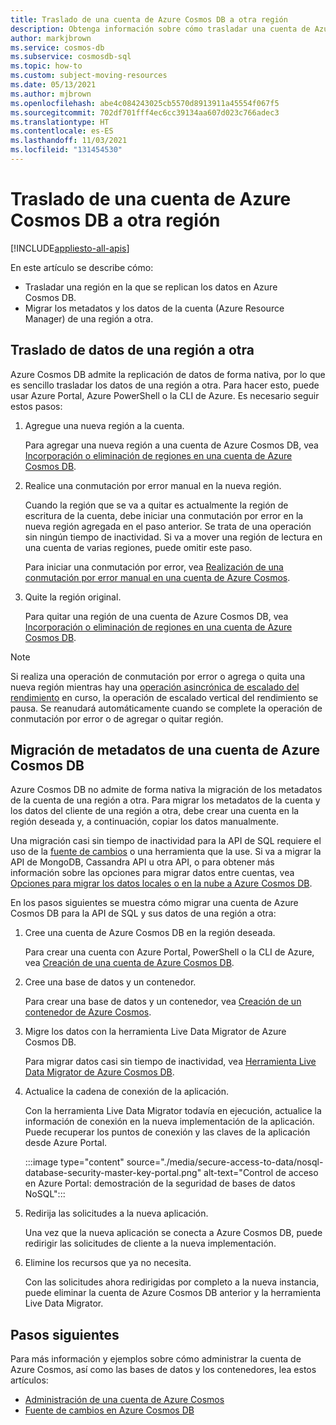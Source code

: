 ```yaml
---
title: Traslado de una cuenta de Azure Cosmos DB a otra región
description: Obtenga información sobre cómo trasladar una cuenta de Azure Cosmos DB a otra región.
author: markjbrown
ms.service: cosmos-db
ms.subservice: cosmosdb-sql
ms.topic: how-to
ms.custom: subject-moving-resources
ms.date: 05/13/2021
ms.author: mjbrown
ms.openlocfilehash: abe4c084243025cb5570d8913911a45554f067f5
ms.sourcegitcommit: 702df701fff4ec6cc39134aa607d023c766adec3
ms.translationtype: HT
ms.contentlocale: es-ES
ms.lasthandoff: 11/03/2021
ms.locfileid: "131454530"
---
```

# <a name="move-an-azure-cosmos-db-account-to-another-region"></a>Traslado de una cuenta de Azure Cosmos DB a otra región
[!INCLUDE[appliesto-all-apis](includes/appliesto-all-apis.md)]

En este artículo se describe cómo:

- Trasladar una región en la que se replican los datos en Azure Cosmos DB.
- Migrar los metadatos y los datos de la cuenta (Azure Resource Manager) de una región a otra.

## <a name="move-data-from-one-region-to-another"></a>Traslado de datos de una región a otra

Azure Cosmos DB admite la replicación de datos de forma nativa, por lo que es sencillo trasladar los datos de una región a otra. Para hacer esto, puede usar Azure Portal, Azure PowerShell o la CLI de Azure. Es necesario seguir estos pasos:

1. Agregue una nueva región a la cuenta.

    Para agregar una nueva región a una cuenta de Azure Cosmos DB, vea [Incorporación o eliminación de regiones en una cuenta de Azure Cosmos DB](how-to-manage-database-account.md#addremove-regions-from-your-database-account).

1. Realice una conmutación por error manual en la nueva región.

    Cuando la región que se va a quitar es actualmente la región de escritura de la cuenta, debe iniciar una conmutación por error en la nueva región agregada en el paso anterior. Se trata de una operación sin ningún tiempo de inactividad. Si va a mover una región de lectura en una cuenta de varias regiones, puede omitir este paso. 
    
    Para iniciar una conmutación por error, vea [Realización de una conmutación por error manual en una cuenta de Azure Cosmos](how-to-manage-database-account.md#manual-failover).

1. Quite la región original.

    Para quitar una región de una cuenta de Azure Cosmos DB, vea [Incorporación o eliminación de regiones en una cuenta de Azure Cosmos DB](how-to-manage-database-account.md#addremove-regions-from-your-database-account).

> [!NOTE]
> Si realiza una operación de conmutación por error o agrega o quita una nueva región mientras hay una [operación asincrónica de escalado del rendimiento](scaling-provisioned-throughput-best-practices.md#background-on-scaling-rus) en curso, la operación de escalado vertical del rendimiento se pausa. Se reanudará automáticamente cuando se complete la operación de conmutación por error o de agregar o quitar región. 

## <a name="migrate-azure-cosmos-db-account-metadata"></a>Migración de metadatos de una cuenta de Azure Cosmos DB

Azure Cosmos DB no admite de forma nativa la migración de los metadatos de la cuenta de una región a otra. Para migrar los metadatos de la cuenta y los datos del cliente de una región a otra, debe crear una cuenta en la región deseada y, a continuación, copiar los datos manualmente. 

Una migración casi sin tiempo de inactividad para la API de SQL requiere el uso de la [fuente de cambios](change-feed.md) o una herramienta que la use. Si va a migrar la API de MongoDB, Cassandra API u otra API, o para obtener más información sobre las opciones para migrar datos entre cuentas, vea [Opciones para migrar los datos locales o en la nube a Azure Cosmos DB](cosmosdb-migrationchoices.md). 

En los pasos siguientes se muestra cómo migrar una cuenta de Azure Cosmos DB para la API de SQL y sus datos de una región a otra:

1. Cree una cuenta de Azure Cosmos DB en la región deseada.

    Para crear una cuenta con Azure Portal, PowerShell o la CLI de Azure, vea [Creación de una cuenta de Azure Cosmos DB](how-to-manage-database-account.md#create-an-account).

1. Cree una base de datos y un contenedor.

    Para crear una base de datos y un contenedor, vea [Creación de un contenedor de Azure Cosmos](how-to-create-container.md).

1. Migre los datos con la herramienta Live Data Migrator de Azure Cosmos DB.

    Para migrar datos casi sin tiempo de inactividad, vea [Herramienta Live Data Migrator de Azure Cosmos DB](https://github.com/Azure-Samples/azure-cosmosdb-live-data-migrator).

1. Actualice la cadena de conexión de la aplicación.

    Con la herramienta Live Data Migrator todavía en ejecución, actualice la información de conexión en la nueva implementación de la aplicación. Puede recuperar los puntos de conexión y las claves de la aplicación desde Azure Portal.

    :::image type="content" source="./media/secure-access-to-data/nosql-database-security-master-key-portal.png" alt-text="Control de acceso en Azure Portal: demostración de la seguridad de bases de datos NoSQL":::

1. Redirija las solicitudes a la nueva aplicación.

    Una vez que la nueva aplicación se conecta a Azure Cosmos DB, puede redirigir las solicitudes de cliente a la nueva implementación.

1. Elimine los recursos que ya no necesita.

    Con las solicitudes ahora redirigidas por completo a la nueva instancia, puede eliminar la cuenta de Azure Cosmos DB anterior y la herramienta Live Data Migrator.

## <a name="next-steps"></a>Pasos siguientes

Para más información y ejemplos sobre cómo administrar la cuenta de Azure Cosmos, así como las bases de datos y los contenedores, lea estos artículos:

* [Administración de una cuenta de Azure Cosmos](how-to-manage-database-account.md)
* [Fuente de cambios en Azure Cosmos DB](change-feed.md)

